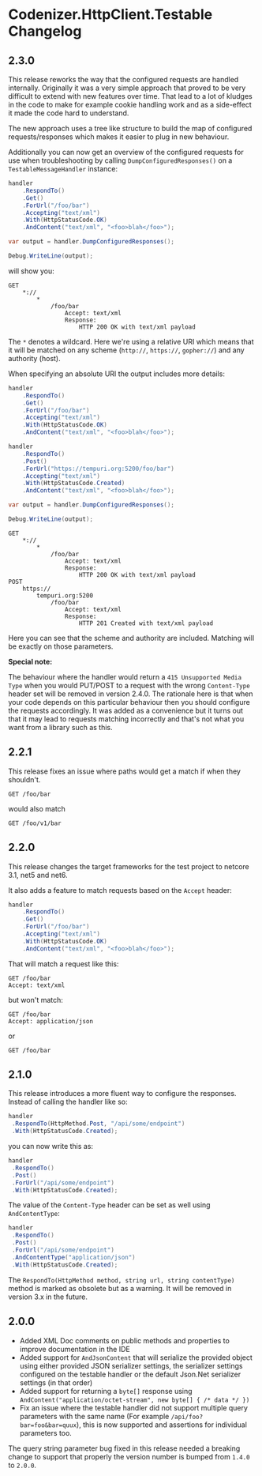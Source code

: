# Codenizer.HttpClient.Testable Changelog

## 2.3.0

This release reworks the way that the configured requests are handled internally. Originally it was a very simple approach that proved to be very difficult to extend with new features over time.
That lead to a lot of kludges in the code to make for example cookie handling work and as a side-effect it made the code hard to understand.

The new approach uses a tree like structure to build the map of configured requests/responses which makes it easier to plug in new behaviour.

Additionally you can now get an overview of the configured requests for use when troubleshooting by calling `DumpConfiguredResponses()` on a `TestableMessageHandler` instance:

```csharp
handler
	.RespondTo()
	.Get()
	.ForUrl("/foo/bar")
	.Accepting("text/xml")
	.With(HttpStatusCode.OK)
	.AndContent("text/xml", "<foo>blah</foo>");

var output = handler.DumpConfiguredResponses();

Debug.WriteLine(output);
```

will show you:

```text
GET
    *://
        *
            /foo/bar
                Accept: text/xml
                Response:
                    HTTP 200 OK with text/xml payload
```

The `*` denotes a wildcard. Here we're using a relative URI which means that it will be matched on any scheme (`http://`, `https://`, `gopher://`) and any authority (host).

When specifying an absolute URI the output includes more details:

```csharp
handler
	.RespondTo()
	.Get()
	.ForUrl("/foo/bar")
	.Accepting("text/xml")
	.With(HttpStatusCode.OK)
	.AndContent("text/xml", "<foo>blah</foo>");

handler
	.RespondTo()
	.Post()
	.ForUrl("https://tempuri.org:5200/foo/bar")
	.Accepting("text/xml")
	.With(HttpStatusCode.Created)
	.AndContent("text/xml", "<foo>blah</foo>");

var output = handler.DumpConfiguredResponses();

Debug.WriteLine(output);
```

```text
GET
    *://
        *
            /foo/bar
                Accept: text/xml
                Response:
                    HTTP 200 OK with text/xml payload
POST
    https://
        tempuri.org:5200
            /foo/bar
                Accept: text/xml
                Response:
                    HTTP 201 Created with text/xml payload
```

Here you can see that the scheme and authority are included. Matching will be exactly on those parameters.

**Special note:**

The behaviour where the handler would return a `415 Unsupported Media Type` when you would PUT/POST to a request with the wrong `Content-Type` header set will be removed in version 2.4.0.
The rationale here is that when your code depends on this particular behaviour then you should configure the requests accordingly. It was added as a convenience but it turns out that it may lead to requests matching incorrectly and that's not what you want from a library such as this.

## 2.2.1

This release fixes an issue where paths would get a match if when they shouldn't.

```http
GET /foo/bar
```

would also match
```http
GET /foo/v1/bar
```

## 2.2.0

This release changes the target frameworks for the test project to netcore 3.1, net5 and net6.

It also adds a feature to match requests based on the `Accept` header:

```csharp
handler
	.RespondTo()
	.Get()
	.ForUrl("/foo/bar")
	.Accepting("text/xml")
	.With(HttpStatusCode.OK)
	.AndContent("text/xml", "<foo>blah</foo>");
```

That will match a request like this:

```http
GET /foo/bar
Accept: text/xml
```

but won't match:

```http
GET /foo/bar
Accept: application/json
```

or

```http
GET /foo/bar
```

## 2.1.0

This release introduces a more fluent way to configure the responses. Instead of calling the handler like so:

```csharp
handler
 .RespondTo(HttpMethod.Post, "/api/some/endpoint")
 .With(HttpStatusCode.Created);
```

you can now write this as:

```csharp
handler
 .RespondTo()
 .Post()
 .ForUrl("/api/some/endpoint")
 .With(HttpStatusCode.Created);
```

The value of the `Content-Type` header can be set as well using `AndContentType`:

```csharp
handler
 .RespondTo()
 .Post()
 .ForUrl("/api/some/endpoint")
 .AndContentType("application/json")
 .With(HttpStatusCode.Created);
```

The `RespondTo(HttpMethod method, string url, string contentType)` method is marked as obsolete but as a warning. It will be removed in version 3.x in the future.

## 2.0.0

- Added XML Doc comments on public methods and properties to improve documentation in the IDE
- Added support for `AndJsonContent` that will serialize the provided object using either provided JSON serializer settings, the serializer settings configured on the testable handler or the default Json.Net serializer settings (in that order)
- Added support for returning a `byte[]` response using `AndContent("application/octet-stream", new byte[] { /* data */ })`
- Fix an issue where the testable handler did not support multiple query parameters with the same name (For example `/api/foo?bar=foo&bar=quux`), this is now supported and assertions for individual parameters too.

The query string parameter bug fixed in this release needed a breaking change to support that properly the version number is bumped from `1.4.0` to `2.0.0`.
